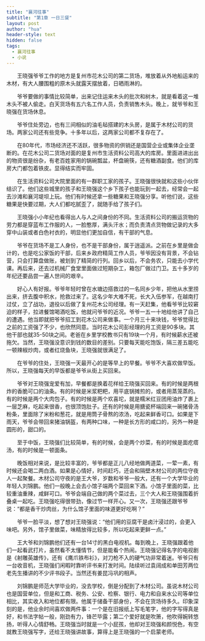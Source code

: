 ```yaml
---
title: "襄河往事"
subtitle: "第1章 一日三餐"
layout: post
author: "hua"
header-style: text
hidden: false
tags:
  - 襄河往事
  - 小说
---
```


　　王晓强爷爷工作的地方是复州市花木公司的第二货场，堆放着从外地船运来的木材，有大人腰围粗的原木头就露天摆放着，日晒雨淋的。

　　爷爷要做的事情比较简单，出来记住运来木头的批次和树木，就是看着这一堆木头不被人偷走。白天货场有五六名工作人员，负责销售木头。晚上，就爷爷和王晓强在货场休息。

　　爷爷住处旁边，也有三间相似的油毛毡搭建的木头房，是属于木材公司的货场。两家公司还有些竞争。十多年以后，这两家公司都不复存在了。

　　在80年代，市场经济还不活跃，很多物资的供销还是国营企业或集体企业垄断的。在花木公司二货场对面的是复州市生活资料公司高大的库房。里面进进出出的物资很是纷杂，有老百姓家用的锅碗瓢盆，杯盘碗筷，还有糖酒副食。他们的库房大门都包着铁皮。显得结实而牢固。

　　在生活资料公司大院里面的有一群职工家的孩子。王晓强很快就和这些小伙伴结识了。他们这些城里的孩子和王晓强这个乡下孩子也能玩到一起去，经常会一起去沙滩和襄河堤坝上玩。他们有时候还拿一些糖果和王晓强分享。听他们说，这些糖果是快要过期，大人们都吃腻歪了，就随手给了孩子们。

　　王晓强小小年纪也看得出人与人之间身份的不同。生活资料公司的搬运货物的劳力都是穿蓝布工作服的人，一脸憨厚，满头汗水；而负责清点货物做记录的大多穿中山装或者白色衬衣的，明显他们更加自信，有干部的气息。

　　爷爷在货场不是工人身份，也不是干部身份，属于逍遥派。之前在乡里是做会计的，也是吃公家饭的干部，后来乡政府精简工作人员，爷爷因没有背景，不会钻营，只会打算盘做账，被划到了精简的行列。回乡以后，不会务农，只能去小学代课。再后来，还去过机械厂食堂里面做过短期杂工，箱包厂做过门卫。五十多岁的年纪还要品尝一遍人世间的艰辛。

　　好心人有好报。爷爷年轻时曾在水塘边搭救过的一名同乡少年，把他从水里捞出来，挤去腹中积水，抢救过来了。这名少年大难不死，长大入伍参军，在越南打过仗，立了战功，退役以后做了复州花木公司经理。有一天赶集，他看爷爷比较窘迫的样子，拉进餐馆喝酒吃饭，他就问爷爷的近况。爷爷一五一十地给他讲了自己的遭遇。他当即就把爷爷招工到花木公司来做事。一个月三十来块钱，爷爷觉得比之前的工资强了不少，也欣然同意。当时花木公司彭经理的月工资是90多块。其他干部也就35-50块之间。老爸在乡里学校教书只有19块一个月，有时候薪水还被拖欠。当然，王晓强没意识到钱的数目的差别。只要每天能吃饱饭，隔三差五能吃一顿辣椒炒肉，或者红烧鱼块，王晓强就很满足了。

　　在爷爷的住处，王晓强一天最开心的是等早上的早餐。爷爷不大喜欢做早饭。所以，王晓强每天的早饭都是爷爷从街上买回来。

　　爷爷对王晓强宠爱有加，早餐都是换着花样给王晓强买回来。有的时候是两根炸的香脆可口的油条。有的时候是米浆粑粑，用平底锅摊煎的，或者用蒸笼蒸的。有的时候是两个大肉包子。有的时候是两个欢喜坨，就是糯米红豆团用油炸了裹上一层芝麻，吃起来很香，也很顶饱肚子。还有的时候是用搪瓷杯端回来一碗猪骨汤粉条，里面除了米粉和葱花，就是用筒子骨熬的浓汤，吃起来鲜香可口。如果是下雨天，爷爷会带回来猪油锅盔，有两种口味，一种是长方形的咸口的，另外一种是圆形的，甜口的。

　　至于中饭，王晓强们比较简单，有的时候，会是两个炒菜，有的时候是面疙瘩汤，有的时候是一顿面条。

　　晚饭相对来说，是比较丰富的，爷爷都是正儿八经地做两道菜，一荤一素，有时候还会喝二两白酒。如果是心情好，时间赶巧，还会和隔壁木材公司的两位守夜人一起聚餐。木材公司守夜的是王大爷，岁数和爷爷一般大，还有一个大学毕业的年轻人刘锦鹏。他们一般晚上会去小馆子端两个菜回来下酒。小馆子里面的菜，比较重油重辣，咸鲜可口。爷爷会端自己做的两个菜过去，三个大人和王晓强围着折叠桌一起吃。王晓强吃得很带劲，像过节一样开心。又一次，王晓强还跟爷爷说：“都是香干炒肉丝，为什么馆子里面的味道更好吃啊？”

　　爷爷一脸平淡，想了想对王晓强说：“他们用的豆腐干是卤汁浸过的，会更入味吧。另外，馆子里做菜，味精放得比较多，所以吃起来更鲜一点。”

　　王大爷和刘锦鹏他们还有一台14寸的黑白电视机。每到晚上，王晓强跟着他们一起看武打片，虽然看不太懂情节，但是能看个热闹。王晓强记得名字的电视剧是《射雕英雄传》，还有《鹰爪铁布衫》，对刀枪不入的硬气功非常着迷。爷爷只有一台收音机，王晓强们闲暇时靠听评书来打发时间。陆续听过袁阔成和单田芳两位老先生播讲的不少评书段子。当然还有姜昆冯巩的相声。

　　刘锦鹏是师范大学毕业的，没去学校，倒是分配到了木材公司。虽说木材公司也是国营单位，但是和工商、税务、公安、检察、银行、电力和自来水公司等单位相比，其实收入和地位都有限。他属于储备干部身份，不会在货场待多久。印象深刻的是，他业余时间喜欢做两件事：一个是在旧报纸上写毛笔字，他的字写得真是好，和书法字帖一般，刚劲有力，锋芒毕露；第二个爱好就是吹箫，他吹得婉转悠扬，听得人心情舒畅。王晓强当时就是一个小屁孩，他却对王晓强和颜悦色，有空就教王晓强写字，还给王晓强讲故事，算得上是王晓强的一个启蒙老师。

